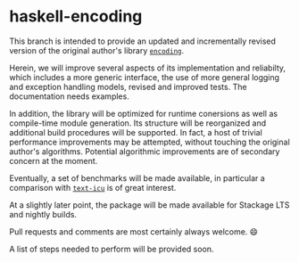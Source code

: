 # haskell-encoding

This branch is intended to provide an updated and incrementally revised version of the original author's library [`encoding`](https://hackage.haskell.org/package/encoding).

Herein, we will improve several aspects of its implementation and reliabilty, which includes a more generic interface, the use of more general logging and exception handling models, revised and improved tests. The documentation needs examples.

In addition, the library will be optimized for runtime conersions as well as compile-time module generation. Its structure will be reorganized and additional build procedures will be supported.
In fact, a host of trivial performance improvements may be attempted, without touching the original author's algorithms.
Potential algorithmic improvements are of secondary concern at the moment.

Eventually, a set of benchmarks will be made available, in particular a comparison with [`text-icu`](https://hackage.haskell.org/package/text-icu) is of great interest.


At a slightly later point, the package will be made available for Stackage LTS and nightly builds.

Pull requests and comments are most certainly always welcome. :smile:


A list of steps needed to perform will be provided soon.
